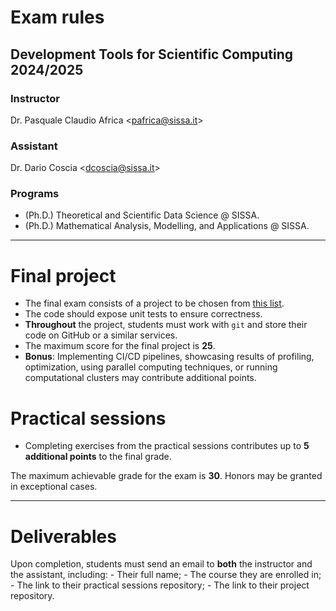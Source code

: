 # Exam rules
## Development Tools for Scientific Computing 2024/2025

### Instructor
Dr. Pasquale Claudio Africa <<pafrica@sissa.it>>

### Assistant
Dr. Dario Coscia <<dcoscia@sissa.it>>

### Programs
- (Ph.D.) Theoretical and Scientific Data Science @ SISSA.
- (Ph.D.) Mathematical Analysis, Modelling, and Applications @ SISSA.

---

# Final project
- The final exam consists of a project to be chosen from [this list](exam_projects.md).
- The code should expose unit tests to ensure correctness.
- **Throughout** the project, students must work with `git` and store their code on GitHub or a similar services.
- The maximum score for the final project is **25**.
- **Bonus**: Implementing CI/CD pipelines, showcasing results of profiling, optimization, using parallel computing techniques, or running computational clusters may contribute additional points.

# Practical sessions
- Completing exercises from the practical sessions contributes up to **5 additional points** to the final grade.

The maximum achievable grade for the exam is **30**. Honors may be granted in exceptional cases.

---

# Deliverables
Upon completion, students must send an email to **both** the instructor and the assistant, including:
    - Their full name;
    - The course they are enrolled in;
    - The link to their practical sessions repository;
    - The link to their project repository.
